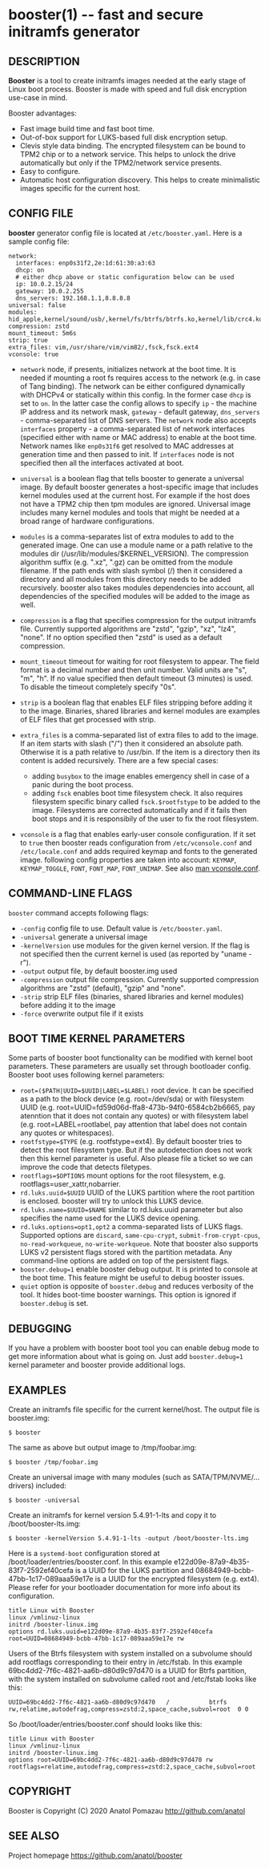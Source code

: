 booster(1) -- fast and secure initramfs generator
=================================================

## DESCRIPTION
**Booster** is a tool to create initramfs images needed at the early stage of Linux boot process. Booster is made with speed and full disk encryption use-case in mind.

Booster advantages:

 * Fast image build time and fast boot time.
 * Out-of-box support for LUKS-based full disk encryption setup.
 * Clevis style data binding. The encrypted filesystem can be bound to TPM2 chip or to a network service. This helps to unlock the drive automatically but only if the TPM2/network service presents.
 * Easy to configure.
 * Automatic host configuration discovery. This helps to create minimalistic images specific for the current host.

## CONFIG FILE
**booster** generator config file is located at `/etc/booster.yaml`. Here is a sample config file:

    network:
      interfaces: enp0s31f2,2e:1d:61:30:a3:63
      dhcp: on
      # either dhcp above or static configuration below can be used
      ip: 10.0.2.15/24
      gateway: 10.0.2.255
      dns_servers: 192.168.1.1,8.8.8.8
    universal: false
    modules: hid_apple,kernel/sound/usb/,kernel/fs/btrfs/btrfs.ko,kernel/lib/crc4.ko.xz
    compression: zstd
    mount_timeout: 5m6s
    strip: true
    extra_files: vim,/usr/share/vim/vim82/,fsck,fsck.ext4
    vconsole: true

  * `network` node, if presents, initializes network at the boot time. It is needed if mounting a root fs requires access to the network (e.g. in case of Tang binding).
    The network can be either configured dynamically with DHCPv4 or statically within this config. In the former case `dhcp` is set to `on`.
    In the latter case the config allows to specify `ip` - the machine IP address and its network mask, `gateway` - default gateway, `dns_servers` - comma-separated list of DNS servers.
    The `network` node also accepts `interfaces` property - a comma-separated list of network interfaces (specified either with name or MAC address) to enable at the boot time.
    Network names like `enp0s31f6` get resolved to MAC addresses at generation time and then passed to init.
    If `interfaces` node is not specified then all the interfaces activated at boot.

  * `universal` is a boolean flag that tells booster to generate a universal image. By default booster generates a host-specific image that includes kernel modules used at the current host. For example if the host does not have a TPM2 chip then tpm modules are ignored. Universal image includes many kernel modules and tools that might be needed at a broad range of hardware configurations.

  * `modules` is a comma-separates list of extra modules to add to the generated image. One can use a module name or a path relative to the modules dir (/usr/lib/modules/$KERNEL_VERSION). The compression algorithm suffix (e.g. ".xz", ".gz) can be omitted from the module filename. If the path ends with slash symbol (/) then it considered a directory and all modules from this directory needs to be added recursively. booster also takes modules dependencies into account, all dependencies of the specified modules will be added to the image as well.

  * `compression` is a flag that specifies compression for the output initramfs file. Currently supported algorithms are "zstd", "gzip", "xz", "lz4", "none". If no option specified then "zstd" is used as a default compression.

  * `mount_timeout` timeout for waiting for root filesystem to appear. The field format is a decimal number and then unit number. Valid units are "s", "m", "h". If no value specified then default timeout (3 minutes) is used. To disable the timeout completely specify "0s".

  * `strip` is a boolean flag that enables ELF files stripping before adding it to the image. Binaries, shared libraries and kernel modules are examples of ELF files that get processed with strip.

  * `extra_files` is a comma-separated list of extra files to add to the image. If an item starts with slash ("/") then it considered an absolute path. Otherwise it is a path relative to /usr/bin. If the item is a directory then its content is added recursively. There are a few special cases:
       * adding `busybox` to the image enables emergency shell in case of a panic during the boot process.
       * adding `fsck` enables boot time filesystem check. It also requires filesystem specific binary called `fsck.$rootfstype` to be added to the image. Filesystems are corrected automatically and if it fails then boot stops and it is responsibily of the user to fix the root filesystem.

  * `vconsole` is a flag that enables early-user console configuration. If it set to `true` then booster reads configuration from `/etc/vconsole.conf` and `/etc/locale.conf` and adds required keymap and fonts to the generated image.
    following config properties are taken into account: `KEYMAP`, `KEYMAP_TOGGLE`, `FONT`, `FONT_MAP`, `FONT_UNIMAP`. See also [man vconsole.conf](https://man.archlinux.org/man/vconsole.conf.5.en).

## COMMAND-LINE FLAGS
  `booster` command accepts following flags:

  * `-config` config file to use. Default value is `/etc/booster.yaml`.
  * `-universal` generate a universal image
  * `-kernelVersion` use modules for the given kernel version. If the flag is not specified then the current kernel is used (as reported by "uname -r").
  * `-output` output file, by default booster.img used
  * `-compression` output file compression. Currently supported compression algorithms are "zstd" (default), "gzip" and "none".
  * `-strip` strip ELF files (binaries, shared libraries and kernel modules) before adding it to the image
  * `-force` overwrite output file if it exists

## BOOT TIME KERNEL PARAMETERS
Some parts of booster boot functionality can be modified with kernel boot parameters. These parameters are usually set through bootloader config. Booster boot uses following kernel parameters:

 * `root=($PATH|UUID=$UUID|LABEL=$LABEL)` root device. It can be specified as a path to the block device (e.g. root=/dev/sda) or with filesystem UUID (e.g. root=UUID=fd59d06d-ffa8-473b-94f0-6584cb2b6665, pay atenntion that it does not contain any quotes) or with filesystem label (e.g. root=LABEL=rootlabel, pay attention that label does not contain any quotes or whitespaces).
 * `rootfstype=$TYPE` (e.g. rootfstype=ext4). By default booster tries to detect the root filesystem type. But if the autodetection does not work then this kernel parameter is useful. Also please file a ticket so we can improve the code that detects filetypes.
 * `rootflags=$OPTIONS` mount options for the root filesystem, e.g. rootflags=user_xattr,nobarrier.
 * `rd.luks.uuid=$UUID` UUID of the LUKS partition where the root partition is enclosed. booster will try to unlock this LUKS device.
 * `rd.luks.name=$UUID=$NAME` similar to rd.luks.uuid parameter but also specifies the name used for the LUKS device opening.
 * `rd.luks.options=opt1,opt2` a comma-separated lists of LUKS flags. Supported options are `discard`, `same-cpu-crypt`, `submit-from-crypt-cpus`, `no-read-workqueue`, `no-write-workqueue`.
    Note that booster also supports LUKS v2 persistent flags stored with the partition metadata. Any command-line options are added on top of the persistent flags.
 * `booster.debug=1` enable booster debug output. It is printed to console at the boot time. This feature might be useful to debug booster issues.
 * `quiet` option is opposite of `booster.debug` and reduces verbosity of the tool. It hides boot-time booster warnings. This option is ignored if `booster.debug` is set.

## DEBUGGING
If you have a problem with booster boot tool you can enable debug mode to get more
information about what is going on. Just add `booster.debug=1` kernel parameter and booster
provide additional logs.

## EXAMPLES
Create an initramfs file specific for the current kernel/host. The output file is booster.img:

    $ booster

The same as above but output image to /tmp/foobar.img:

    $ booster /tmp/foobar.img

Create an universal image with many modules (such as SATA/TPM/NVME/... drivers) included:

    $ booster -universal

Create an initramfs for kernel version 5.4.91-1-lts and copy it to /boot/booster-lts.img:

    $ booster -kernelVersion 5.4.91-1-lts -output /boot/booster-lts.img

Here is a `systemd-boot` configuration stored at /boot/loader/entries/booster.conf. In this example e122d09e-87a9-4b35-83f7-2592ef40cefa is a UUID for the LUKS partition and 08684949-bcbb-47bb-1c17-089aaa59e17e is a UUID for the encrypted filesystem (e.g. ext4). Please refer for your bootloader documentation for more info about its configuration.

    title Linux with Booster
    linux /vmlinuz-linux
    initrd /booster-linux.img
    options rd.luks.uuid=e122d09e-87a9-4b35-83f7-2592ef40cefa root=UUID=08684949-bcbb-47bb-1c17-089aaa59e17e rw

Users of the Btrfs filesystem with system installed on a subvolume should add rootflags corresponding to their entry in /etc/fstab. In this example 69bc4dd2-7f6c-4821-aa6b-d80d9c97d470 is a UUID for Btrfs partition, with the system installed on subvolume called root and /etc/fstab looks like this:

    UUID=69bc4dd2-7f6c-4821-aa6b-d80d9c97d470	/         	btrfs     	rw,relatime,autodefrag,compress=zstd:2,space_cache,subvol=root	0 0

So /boot/loader/entries/booster.conf should looks like this:

    title Linux with Booster
    linux /vmlinuz-linux
    initrd /booster-linux.img
    options root=UUID=69bc4dd2-7f6c-4821-aa6b-d80d9c97d470 rw rootflags=relatime,autodefrag,compress=zstd:2,space_cache,subvol=root

## COPYRIGHT
Booster is Copyright (C) 2020 Anatol Pomazau <http://github.com/anatol>

## SEE ALSO
Project homepage <https://github.com/anatol/booster>
